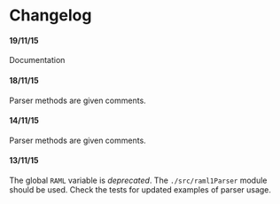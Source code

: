 # Changelog

#### 19/11/15
Documentation

#### 18/11/15
Parser methods are given comments.

#### 14/11/15
Parser methods are given comments.
 
#### 13/11/15
The global `RAML` variable is *deprecated*. The `./src/raml1Parser` module should be used.
Check the tests for updated examples of parser usage.

